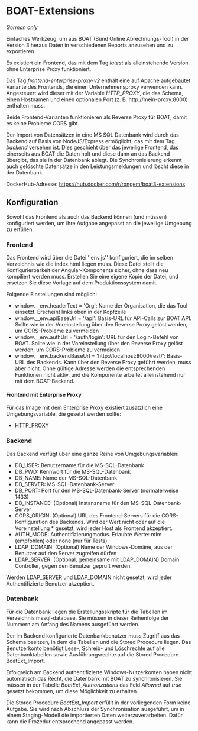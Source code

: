 # BOAT-Extensions
*German only*

Einfaches Werkzeug, um aus BOAT (Bund Online Abrechnungs-Tool) in der Version 3 heraus Daten in verschiedenen Reports anzusehen und zu exportieren.

Es existiert ein Frontend, das mit dem Tag *latest* als alleinstehende Version ohne Enterprise Proxy funktioniert.

Das Tag *frontend-enterprise-proxy-v2* enthält eine auf Apache aufgebautet Variante des Frontends, die einen Unternehmensproxy verwenden kann. Angesteuert wird dieser mit der Variable *HTTP_PROXY*, die das Schema, einen Hostnamen und einen optionalen Port (z. B. http://mein-proxy:8000) enthalten muss.

Beide Frontend-Varianten funktionieren als Reverse Proxy für BOAT, damit es keine Probleme CORS gibt.

Der Import von Datensätzen in eine MS SQL Datenbank wird durch das Backend auf Basis von NodeJS/Express ermöglicht, das mit dem Tag *backend* versehen ist. Dies geschieht über das jeweilige Frontend, das einerseits aus BOAT die Daten holt und diese dann an das Backend übergibt, das sie in der Datenbank ablegt. Die Synchronisierung erkennt auch gelöschte Datensätze in den Leistungsmeldungen und löscht diese in der Datenbank.

DockerHub-Adresse: https://hub.docker.com/r/rongem/boat3-extensions

## Konfiguration

Sowohl das Frontend als auch das Backend können (und müssen) konfiguriert werden, um ihre Aufgabe angepasst an die jeweilige Umgebung zu erfüllen.

### Frontend
Das Frontend wird über die Datei ''env.js'' konfiguriert, die im selben Verzeichnis wie die index.html liegen muss. Diese Datei stellt die Konfigurierbarkeit der Angular-Komponente sicher, ohne dass neu kompiliert werden muss. Erstellen Sie eine eigene Kopie der Datei, und ersetzen Sie diese Vorlage auf dem Produktionssystem damit.

Folgende Einstellungen sind möglich:

    
 - window.__env.headerText = 'Org': Name der Organisation, die das Tool einsetzt. Erscheint links oben in der Kopfzeile
 - window.__env.apiBaseUrl = '/api': Basis-URL für API-Calls zur BOAT API. Sollte wie in der Voreinstellung über den Reverse Proxy gelöst werden, um CORS-Probleme zu vermeiden
 - window.__env.authUrl = '/auth/login': URL für den Login-Befehl von BOAT. Sollte wie in der Voreinstellung über den Reverse Proxy gelöst werden, um CORS-Probleme zu vermeiden
 - window.__env.backendBaseUrl = 'http://localhost:8000/rest/': Basis-URL des Backends. Kann über den Reverse Proxy geführt werden, muss aber nicht. Ohne gültige Adresse werden die entsprechenden Funktionen nicht aktiv, und die Komponente arbeitet alleinstehend nur mit dem BOAT-Backend.


#### Frontend mit Enterprise Proxy

Für das Image mit dem Enterprise Proxy existiert zusätzlich eine Umgebungsvariable, die gesetzt werden sollte:
 - HTTP_PROXY

### Backend

Das Backend verfügt über eine ganze Reihe von Umgebungsvariablen:

 - DB_USER: Benutzername für die MS-SQL-Datenbank
 - DB_PWD: Kennwort für die MS-SQL-Datenbank
 - DB_NAME: Name der MS-SQL-Datenbank
 - DB_SERVER: MS-SQL-Datenbank-Server
 - DB_PORT: Port für den MS-SQL-Datenbank-Server (normalerweise 1433)
 - DB_INSTANCE: (Optional) Instanzname für den MS-SQL-Datenbank-Server
 - CORS_ORIGIN: (Optional) URL des Frontend-Servers für die CORS-Konfiguration des Backends. Wird der Wert nicht oder auf die Voreinstellung * gesetzt, wird jeder Host als Frontend akzeptiert.
 - AUTH_MODE: Authentifizierungmodus. Erlaubte Werte: ntlm (empfohlen) oder none (nur für Tests)
 - LDAP_DOMAIN: (Optional) Name der Windows-Domäne, aus der Benutzer auf den Server zugreifen dürfen
 - LDAP_SERVER: (Optional, gemeinsame mit LDAP_DOMAIN) Domain Controller, gegen den Benutzer geprüft werden.

Werden LDAP_SERVER und LDAP_DOMAIN nicht gesetzt, wird jeder Authentifizierte Benutzer akzeptiert.

### Datenbank
Für die Datenbank liegen die Erstellungsskripte für die Tabellen im Verzeichnis mssql-database. Sie müssen in dieser Reihenfolge der Nummern am Anfang des Namens ausgeführt werden.

Der im Backend konfigurierte Datenbankbenutzer muss Zugriff aus das Schema besitzen, in dem die Tabellen und die Stored Procedure liegen. Das Benutzerkonto benötigt Lese-, Schreib- und Löschrechte auf alle Datenbanktabellen sowie Ausführungsrechte auf die Stored Procedure BoatExt_Import.

Erfolgreich am Backend authentifizierte Windows-Nutzerkonten haben nicht automatisch das Recht, die Datenbank mit BOAT zu synchronisieren. Sie müssen in der Tabelle *BoatExt_Authorizations* das Feld *Allowed* auf *true* gesetzt bekommen, um diese Möglichkeit zu erhalten.

Die Stored Procedure *BoatExt_Import* erfüllt in der vorliegenden Form keine Aufgabe. Sie wird nach Abschluss der Synchronisation ausgeführt, um in einem Staging-Modell die importierten Daten weiterzuverarbeiten. Dafür kann die Prozedur entsprechend angepasst werden.
